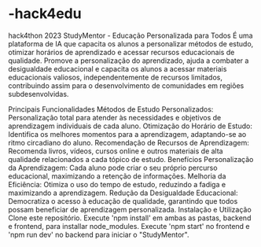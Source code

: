 # -hack4edu
hack4thon 2023
StudyMentor - Educação Personalizada para Todos
É uma plataforma de IA que capacita os alunos a personalizar métodos de estudo, otimizar horários de aprendizado e acessar recursos educacionais de qualidade. Promove a personalização do aprendizado, ajuda a combater a desigualdade educacional e capacita os alunos a acessar materiais educacionais valiosos, independentemente de recursos limitados, contribuindo assim para o desenvolvimento de comunidades em regiões subdesenvolvidas.

Principais Funcionalidades
Métodos de Estudo Personalizados: Personalização total para atender às necessidades e objetivos de aprendizagem individuais de cada aluno.
Otimização do Horário de Estudo: Identifica os melhores momentos para a aprendizagem, adaptando-se ao ritmo circadiano do aluno.
Recomendação de Recursos de Aprendizagem: Recomenda livros, vídeos, cursos online e outros materiais de alta qualidade relacionados a cada tópico de estudo.
Benefícios
Personalização da Aprendizagem: Cada aluno pode criar o seu próprio percurso educacional, maximizando a retenção de informações.
Melhoria da Eficiência: Otimiza o uso do tempo de estudo, reduzindo a fadiga e maximizando a aprendizagem.
Redução da Desigualdade Educacional: Democratiza o acesso à educação de qualidade, garantindo que todos possam beneficiar de aprendizagem personalizada.
Instalação e Utilização
Clone este repositório.
Execute 'npm install' em ambas as pastas, backend e frontend, para installar node_modules.
Execute 'npm start' no frontend e 'npm run dev' no backend para iniciar o "StudyMentor".

